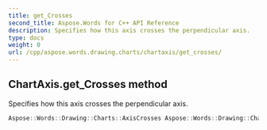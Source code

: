 ```yaml
---
title: get_Crosses
second_title: Aspose.Words for C++ API Reference
description: Specifies how this axis crosses the perpendicular axis. 
type: docs
weight: 0
url: /cpp/aspose.words.drawing.charts/chartaxis/get_crosses/
---
```

## ChartAxis.get_Crosses method


Specifies how this axis crosses the perpendicular axis.

```cpp
Aspose::Words::Drawing::Charts::AxisCrosses Aspose::Words::Drawing::Charts::ChartAxis::get_Crosses()
```

